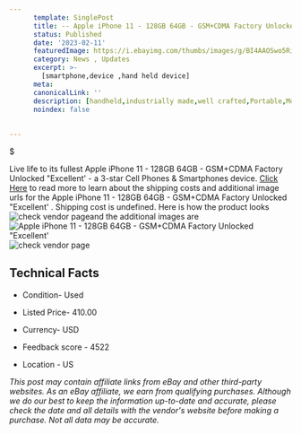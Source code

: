 ```yaml
---
      template: SinglePost
      title: -- Apple iPhone 11 - 128GB 64GB - GSM+CDMA Factory Unlocked "Excellent' 
      status: Published
      date: '2023-02-11'
      featuredImage: https://i.ebayimg.com/thumbs/images/g/BI4AAOSwo5Rij4S0/s-l225.jpg
      category: News , Updates
      excerpt: >-
        [smartphone,device ,hand held device]
      meta:
      canonicalLink: ''
      description: [handheld,industrially made,well crafted,Portable,Mobile,Compact,Convenient,Lightweight,Maneuverable,Man-portable,Miniature,Carriable,Hand-held,Light,Holdable,Transportable,Mobile device,Pocket-sized,On-the-go,Wireless,Cordless,Compact size,Convenient size, smartphone,device ,hand held device]
      noindex: false
      
        
---
```

$

Live life to its fullest Apple iPhone 11 - 128GB 64GB - GSM+CDMA Factory Unlocked "Excellent'  - a 3-star Cell Phones & Smartphones device. [Click Here](https://www.ebay.com/itm/115398776875?hash=item1ade4d982b%3Ag%3ABI4AAOSwo5Rij4S0&mkevt=1&mkcid=1&mkrid=711-53200-19255-0&campid=%253CePNCampaignId%253E&customid=%253CreferenceId%253E&toolid=10049) to read more to learn about the shipping costs and additional image urls for the Apple iPhone 11 - 128GB 64GB - GSM+CDMA Factory Unlocked "Excellent' . Shipping cost is undefined. Here is how the product looks ![check vendor page](https://i.ebayimg.com/thumbs/images/g/BI4AAOSwo5Rij4S0/s-l225.jpg)and the additional images are![Apple iPhone 11 - 128GB 64GB - GSM+CDMA Factory Unlocked "Excellent' ](https://i.ebayimg.com/images/g/BI4AAOSwo5Rij4S0/s-l1200.jpg)![check vendor page](https://origin-galleryplus.ebayimg.com/ws/web/115398776875_2_0_1/225x225.jpg,https://origin-galleryplus.ebayimg.com/ws/web/115398776875_3_0_1/225x225.jpg,https://origin-galleryplus.ebayimg.com/ws/web/115398776875_4_0_1/225x225.jpg,https://origin-galleryplus.ebayimg.com/ws/web/115398776875_5_0_1/225x225.jpg,https://origin-galleryplus.ebayimg.com/ws/web/115398776875_6_0_1/225x225.jpg,https://origin-galleryplus.ebayimg.com/ws/web/115398776875_7_0_1/225x225.jpg)



 ## Technical Facts 



     
      

 - Condition- Used 


      

 - Listed Price- 410.00 


      

 - Currency- USD 


      

 - Feedback score - 4522 


      

 - Location - US 


      
      

 *_This post may contain affiliate links from eBay and other third-party websites. As an eBay affiliate, we earn from qualifying purchases. Although we do our best to keep the information up-to-date and accurate, please check the date and all details with the vendor's website before making a purchase. Not all data may be accurate._*






